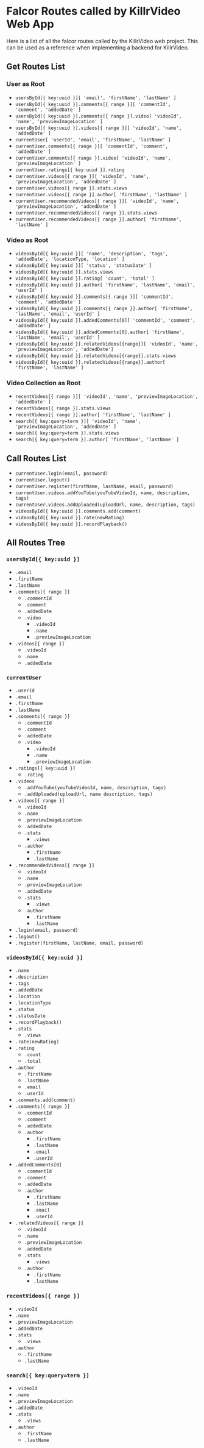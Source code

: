 Falcor Routes called by KillrVideo Web App
==========================================

Here is a list of all the falcor routes called by the KillrVideo web project. This 
can be used as a reference when implementing a backend for KillrVideo.

Get Routes List
---------------

### User as Root
- `usersById[{ key:uuid }][ 'email', 'firstName', 'lastName' ]`
- `usersById[{ key:uuid }].comments[{ range }][ 'commentId', 'comment', 'addedDate' ]`
- `usersById[{ key:uuid }].comments[{ range }].video[ 'videoId', 'name', 'previewImageLocation' ]`
- `usersById[{ key:uuid }].videos[{ range }][ 'videoId', 'name', 'addedDate' ]`
- `currentUser[ 'userId', 'email', 'firstName', 'lastName' ]`
- `currentUser.comments[{ range }][ 'commentId', 'comment', 'addedDate' ]`
- `currentUser.comments[{ range }].video[ 'videoId', 'name', 'previewImageLocation' ]`
- `currentUser.ratings[{ key:uuid }].rating`
- `currentUser.videos[{ range }][ 'videoId', 'name', 'previewImageLocation', 'addedDate' ]`
- `currentUser.videos[{ range }].stats.views`
- `currentUser.videos[{ range }].author[ 'firstName', 'lastName' ]`
- `currentUser.recommendedVideos[{ range }][ 'videoId', 'name', 'previewImageLocation', 'addedDate' ]`
- `currentUser.recommendedVideos[{ range }].stats.views`
- `currentUser.recommendedVideos[{ range }].author[ 'firstName', 'lastName' ]`

### Video as Root
- `videosById[{ key:uuid }][ 'name', 'description', 'tags', 'addedDate', 'locationType, 'location' ]`
- `videosById[{ key:uuid }][ 'status', 'statusDate' ]`
- `videosById[{ key:uuid }].stats.views`
- `videosById[{ key:uuid }].rating[ 'count', 'total' ]`
- `videosById[{ key:uuid }].author[ 'firstName', 'lastName', 'email', 'userId' ]`
- `videosById[{ key:uuid }].comments[{ range }][ 'commentId', 'comment', 'addedDate' ]`
- `videosById[{ key:uuid }].comments[{ range }].author[ 'firstName', 'lastName', 'email', 'userId' ]`
- `videosById[{ key:uuid }].addedComments[0][ 'commentId', 'comment', 'addedDate' ]`
- `videosById[{ key:uuid }].addedComments[0].author[ 'firstName', 'lastName', 'email', 'userId' ]`
- `videosById[{ key:uuid }].relatedVideos[{range}][ 'videoId', 'name', 'previewImageLocation', 'addedDate']`
- `videosById[{ key:uuid }].relatedVideos[{range}].stats.views`
- `videosById[{ key:uuid }].relatedVideos[{range}].author[ 'firstName', 'lastName' ]`

### Video Collection as Root
- `recentVideos[{ range }][ 'videoId', 'name', 'previewImageLocation', 'addedDate' ]`
- `recentVideos[{ range }].stats.views`
- `recentVideos[{ range }].author[ 'firstName', 'lastName' ]`
- `search[{ key:query=term }][ 'videoId', 'name', 'previewImageLocation', 'addedDate' ]`
- `search[{ key:query=term }].stats.views`
- `search[{ key:query=term }].author[ 'firstName', 'lastName' ]`

Call Routes List
----------------

- `currentUser.login(email, password)`
- `currentUser.logout()`
- `currentUser.register(firstName, lastName, email, password)`
- `currentUser.videos.addYouTube(youTubeVideoId, name, description, tags)`
- `currentUser.videos.addUploaded(uploadUrl, name, description, tags)`
- `videosById[{ key:uuid }].comments.add(comment)`
- `videosById[{ key:uuid }].rate(newRating)`
- `videosById[{ key:uuid }].recordPlayback()`

All Routes Tree
---------------

### `usersById[{ key:uuid }]`
- `.email`
- `.firstName`
- `.lastName`
- `.comments[{ range }]`
  - `.commentId`
  - `.comment`
  - `.addedDate`
  - `.video`
    - `.videoId`
    - `.name`
    - `.previewImageLocation`
- `.videos[{ range }]`
  - `.videoId`
  - `.name`
  - `.addedDate`

### `currentUser`
- `.userId`
- `.email`
- `.firstName`
- `.lastName`
- `.comments[{ range }]`
  - `.commentId`
  - `.comment`
  - `.addedDate`
  - `.video`
    - `.videoId`
    - `.name`
    - `.previewImageLocation`
- `.ratings[{ key:uuid }]`
  - `.rating`
- `.videos`
  - `.addYouTube(youTubeVideoId, name, description, tags)`
  - `.addUploaded(uploadUrl, name description, tags)`
- `.videos[{ range }]`
  - `.videoId`
  - `.name`
  - `.previewImageLocation`
  - `.addedDate`
  - `.stats`
    - `.views`
  - `.author`
    - `.firstName`
    - `.lastName`
- `.recommendedVideos[{ range }]`
  - `.videoId`
  - `.name`
  - `.previewImageLocation`
  - `.addedDate`
  - `.stats`
    - `.views`
  - `.author`
    - `.firstName`
    - `.lastName`
- `.login(email, password)`
- `.logout()`
- `.register(firstName, lastName, email, password)`
    
### `videosById[{ key:uuid }]`
- `.name`
- `.description`
- `.tags`
- `.addedDate`
- `.location`
- `.locationType`
- `.status`
- `.statusDate`
- `.recordPlayback()`
- `.stats`
  - `.views`
- `.rate(newRating)`
- `.rating`
  - `.count`
  - `.total`
- `.author`
  - `.firstName`
  - `.lastName`
  - `.email`
  - `.userId`
- `.comments.add(comment)`
- `.comments[{ range }]`
  - `.commentId`
  - `.comment`
  - `.addedDate`
  - `.author`
    - `.firstName`
    - `.lastName`
    - `.email`
    - `.userId`
- `.addedComments[0]`
  - `.commentId`
  - `.comment`
  - `.addedDate`
  - `.author`
    - `.firstName`
    - `.lastName`
    - `.email`
    - `.userId`
- `.relatedVideos[{ range }]`
  - `.videoId`
  - `.name`
  - `.previewImageLocation`
  - `.addedDate`
  - `.stats`
    - `.views`
  - `.author`
    - `.firstName`
    - `.lastName`

### `recentVideos[{ range }]`
- `.videoId`
- `.name`
- `.previewImageLocation`
- `.addedDate`
- `.stats`
  - `.views`
- `.author`
  - `.firstName`
  - `.lastName`
  
### `search[{ key:query=term }]`
- `.videoId`
- `.name`
- `.previewImageLocation`
- `.addedDate`
- `.stats`
  - `.views`
- `.author`
  - `.firstName`
  - `.lastName`
